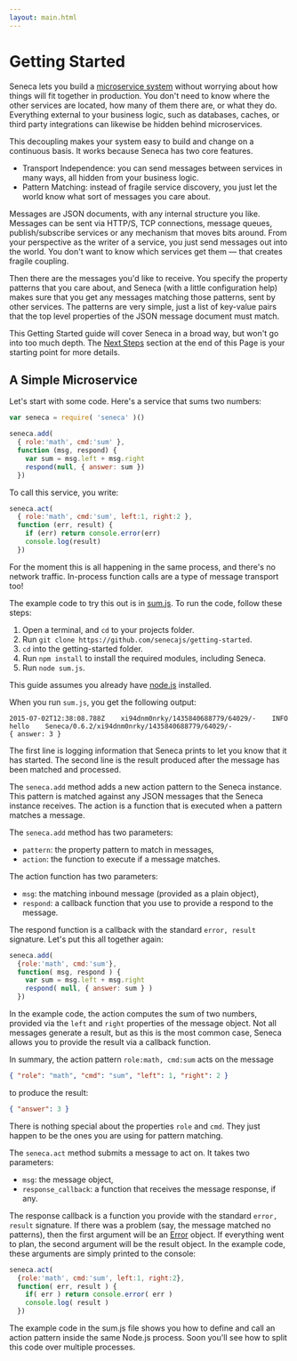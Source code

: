 ```yaml
---
layout: main.html
---
```


# Getting Started
Seneca lets you build a [microservice system](http://martinfowler.com/articles/microservices.html) without worrying about how things will fit together in production. You don't need to know where the other services are located, how many of them there are, or what they do. Everything external to your business logic, such as databases, caches, or third party integrations can likewise be hidden behind microservices.

This decoupling makes your system easy to build and change on a continuous basis. It works because Seneca has two core features.

- Transport Independence: you can send messages between services in many ways, all hidden from your business logic.
- Pattern Matching: instead of fragile service discovery, you just let the world know what sort of messages you care about.

Messages are JSON documents, with any internal structure you like. Messages can be sent via HTTP/S, TCP connections, message queues, publish/subscribe services or any mechanism that moves bits around. From your perspective as the writer of a service, you just send messages out into the world. You don't want to know which services get them — that creates fragile coupling.

Then there are the messages you'd like to receive. You specify the property patterns that you care about, and Seneca (with a little configuration help) makes sure that you get any messages matching those patterns, sent by other services. The patterns are very simple, just a list of key-value pairs that the top level properties of the JSON message document must match.

This Getting Started guide will cover Seneca in a broad way, but won't go into too much depth. The [Next Steps](#next-steps) section at the end of this Page is your starting point for more details.


## A Simple Microservice

Let's start with some code. Here's a service that sums two numbers:

```javascript
var seneca = require( 'seneca' )()

seneca.add(
  { role:'math', cmd:'sum' },
  function (msg, respond) {
    var sum = msg.left + msg.right
    respond(null, { answer: sum })
  })
```

To call this service, you write:

```javascript
seneca.act(
  { role:'math', cmd:'sum', left:1, right:2 },
  function (err, result) {
    if (err) return console.error(err)
    console.log(result)
  })
```

For the moment this is all happening in the same process, and there's no network traffic. In-process function calls are a type of message transport too!

The example code to try this out is in [sum.js](https://github.com/senecajs/getting-started/blob/master/sum.js). To run the code, follow these steps:

1. Open a terminal, and `cd` to your projects folder.
2. Run `git clone https://github.com/senecajs/getting-started`.
3. `cd` into the getting-started folder.
4. Run `npm install` to install the required modules, including Seneca.
5. Run `node sum.js`.

This guide assumes you already have [node.js](http://nodejs.org/) installed.

When you run `sum.js`, you get the following output:

```
2015-07-02T12:38:08.788Z    xi94dnm0nrky/1435840688779/64029/-    INFO    hello    Seneca/0.6.2/xi94dnm0nrky/1435840688779/64029/-    
{ answer: 3 }
```

The first line is logging information that Seneca prints to let you know that it has started. The second line is the result produced after the message has been matched and processed.

The `seneca.add` method adds a new action pattern to the Seneca instance. This pattern is matched against any JSON messages that the Seneca instance receives. The action is a function that is executed when a pattern matches a message.

The `seneca.add` method has two parameters:

- `pattern`: the property pattern to match in messages,
- `action`: the function to execute if a message matches.

The action function has two parameters:

- `msg`: the matching inbound message (provided as a plain object),
- `respond`: a callback function that you use to provide a respond to the message.

The respond function is a callback with the standard `error, result` signature. Let's put this all together again:

```javascript
seneca.add(
  {role:'math', cmd:'sum'},
  function( msg, respond ) {
    var sum = msg.left + msg.right
    respond( null, { answer: sum } )
  })
```

In the example code, the action computes the sum of two numbers, provided via the `left` and `right` properties of the message object. Not all messages generate a result, but as this is the most common case, Seneca allows you to provide the result via a callback function.

In summary, the action pattern `role:math, cmd:sum` acts on the message

```JSON
{ "role": "math", "cmd": "sum", "left": 1, "right": 2 }
```

to produce the result:

```JSON
{ "answer": 3 }
```

There is nothing special about the properties `role` and `cmd`. They just happen to be the ones you are using for pattern matching.

The `seneca.act` method submits a message to act on. It takes two parameters:

- `msg`: the message object,
- `response_callback`: a function that receives the message response, if any.

The response callback is a function you provide with the standard `error, result` signature. If there was a problem (say, the message matched no patterns), then the first argument will be an [Error](https://developer.mozilla.org/en-US/docs/Web/JavaScript/Reference/Global_Objects/Error) object. If everything went to plan, the second argument will be the result object. In the example code, these arguments are simply printed to the console:

```js
seneca.act(
  {role:'math', cmd:'sum', left:1, right:2},
  function( err, result ) {
    if( err ) return console.error( err )
    console.log( result )
  })
```

The example code in the sum.js file shows you how to define and call an action pattern inside the same Node.js process. Soon you'll see how to split this code over multiple processes.
